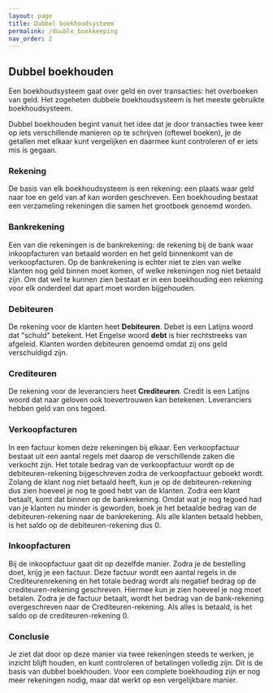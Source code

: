 ```yaml
---
layout: page
title: Dubbel boekhoudsysteem
permalink: /double_bookkeeping
nav_order: 2
---
```


## Dubbel boekhouden

Een boekhoudsysteem gaat over geld en over transacties: het overboeken van geld.
Het zogeheten dubbele boekhoudsysteem is het meeste gebruikte boekhoudsysteem.

Dubbel boekhouden begint vanuit het idee dat je door transacties twee keer op
iets verschillende manieren op te schrijven (oftewel boeken), je de getallen
met elkaar kunt vergelijken en daarmee kunt controleren of er iets mis is gegaan.

### Rekening
De basis van elk boekhoudsysteem is een rekening: een plaats waar geld naar toe
en geld van af kan worden geschreven. Een boekhouding bestaat een verzameling
rekeningen die samen het grootboek genoemd worden.

### Bankrekening
Een van die rekeningen is de bankrekening: de rekening bij de bank waar
inkoopfacturen van betaald worden en het geld binnenkomt van de verkoopfacturen.
Op de bankrekening is echter niet te zien van welke klanten nog geld binnen
moet komen, of welke rekeningen nog niet betaald zijn. Om dat wel te kunnen zien
bestaat er in een boekhouding een rekening voor elk onderdeel dat apart moet
worden bijgehouden.

### Debiteuren
De rekening voor de klanten heet **Debiteuren**. Debet is een Latijns woord dat
"schuld" betekent. Het Engelse woord **debt** is hier rechtstreeks van afgeleid.
Klanten worden debiteuren genoemd omdat zij ons geld verschuldigd zijn.

### Crediteuren
De rekening voor de leveranciers heet **Crediteuren**. Credit is een Latijns woord
dat naar geloven ook toevertrouwen kan betekenen. Leveranciers hebben geld van ons
tegoed.

### Verkoopfacturen
In een factuur komen deze rekeningen bij elkaar. Een verkoopfactuur bestaat uit
een aantal regels met daarop de verschillende zaken die verkocht zijn. Het totale
bedrag van de verkoopfactuur wordt op de debiteuren-rekening bijgeschreven zodra de
verkoopfactuur geboekt wordt. Zolang de klant nog niet betaald heeft,
kun je op de debiteuren-rekening dus zien hoeveel je nog te goed hebt van de klanten.
Zodra een klant betaalt, komt dat binnen op de bankrekening.
Omdat wat je nog tegoed had van je klanten nu minder is geworden, boek je het
betaalde bedrag van de debiteuren-rekening naar de bankrekening.
Als alle klanten betaald hebben, is het saldo op de debiteuren-rekening dus 0.

### Inkoopfacturen
Bij de inkoopfactuur gaat dit op dezelfde manier. Zodra je de bestelling doet,
krijg je een factuur. Deze factuur wordt een aantal regels in de Crediteurenrekening
en het totale bedrag wordt als negatief bedrag op de crediteuren-rekening geschreven.
Hiermee kun je zien hoeveel je nog moet betalen. Zodra je de factuur betaalt,
wordt het bedrag van de bank-rekening overgeschreven naar de Crediteuren-rekening.
Als alles is betaald, is het saldo op de crediteuren-rekening 0.

### Conclusie
Je ziet dat door op deze manier via twee rekeningen steeds te werken, je inzicht
blijft houden, en kunt controleren of betalingen volledig zijn.
Dit is de basis van dubbel boekhouden. Voor een complete boekhouding zijn er
nog meer rekeningen nodig, maar dat werkt op een vergelijkbare manier.